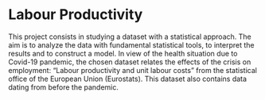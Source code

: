# Labour Productivity

This project consists in studying a dataset with a statistical approach. The aim is to analyze the data with fundamental statistical tools, to interpret the results and to construct a model.
In view of the health situation due to Covid-19 pandemic, the chosen dataset relates the effects of the crisis on employment: “Labour productivity and unit labour costs” from the statistical office of the European Union (Eurostats). This dataset also contains data dating from before the pandemic.
